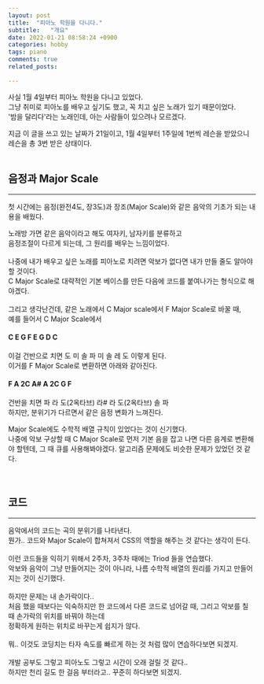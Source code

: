 ```yaml
---
layout: post
title:  "피아노 학원을 다니다."
subtitle:   "개요"
date: 2022-01-21 08:58:24 +0900
categories: hobby
tags: piano
comments: true
related_posts:

---
```


사실 1월 4일부터 피아노 학원을 다니고 있었다.<br/>
그냥 취미로 피아노를 배우고 싶기도 했고, 꼭 치고 싶은 노래가 있기 때문이었다.<br/>
'밤을 달리다'라는 노래인데, 아는 사람들이 있으려나 모르겠다.<br/>

지금 이 글을 쓰고 있는 날짜가 21일이고, 1월 4일부터 1주일에 1번씩 레슨을 받았으니  
레슨을 총 3번 받은 상태이다.  
<br/>

## 음정과 Major Scale
---
첫 시간에는 음정(완전4도, 장3도)과 장조(Major Scale)와 같은 음악의 기초가 되는 내용을 배웠다.<br/>

노래방 가면 같은 음악이라고 해도 여자키, 남자키를 분류하고<br/>
음정조절이 다르게 되는데, 그 원리를 배우는 느낌이었다.<br/>
<br/>
나중에 내가 배우고 싶은 노래를 피아노로 치려면 악보가 없다면 내가 만들 줄도 알아야 할 것이다.<br/>
C Major Scale로 대략적인 기본 베이스를 만든 다음에 코드를 붙여나가는 형식으로 해야겠다.<br/>
<br/>
그리고 생각난건데, 같은 노래에서 C Major scale에서 F Major Scale로 바꿀 때,<br/>
예를 들어서 C Major Scale에서<br/>

#### C E G F E G D C

이걸 건반으로 치면 도 미 솔 파 미 솔 레 도 이렇게 된다.<br/>
이거를 F Major Scale로 변환하면 아래와 같아진다.<br/>

#### F A 2C A# A 2C G F

건반을 치면 파 라 도(2옥타브) 라# 라 도(2옥타브) 솔 파<br/>
하지만, 분위기가 다르면서 같은 음정 변화가 느껴진다.<br/>

Major Scale에도 수학적 배열 규칙이 있었다는 것이 신기했다.<br/>
나중에 악보 구상할 때 C Major Scale로 먼저 기본 음을 잡고 나면 다른 음계로 변환해야 할텐데, 
그 때 큐를 사용해봐야겠다. 알고리즘 문제에도 비슷한 문제가 있었던 것 같다.<br/>
<br/>
<br/>

## 코드
---
음악에서의 코드는 곡의 분위기를 나타낸다.<br/>
뭔가.. 코드와 Major Scale이 합쳐져서 CSS의 역할을 해주는 것 같다는 생각이 든다.<br/>
<br/>
이런 코드들을 익히기 위해서 2주차, 3주차 때에는 Triod 들을 연습했다.<br/>
악보와 음악이 그냥 만들어지는 것이 아니라, 나름 수학적 배열의 원리를 가지고 만들어 지는 것이 신기했다.<br/>
<br/>
하지만 문제는 내 손가락이다..<br/>
처음 했을 때보다는 익숙하지만 한 코드에서 다른 코드로 넘어갈 때, 그리고 악보를 칠 때 손가락의 위치를 바꿔야 하는데<br/>
정확하게 원하는 위치로 바꾸는게 쉽지가 않다.<br/>
<br/>
뭐.. 이것도 코딩치는 타자 속도를 빠르게 하는 것 처럼 많이 연습하다보면 되겠지.<br/>
<br/>
개발 공부도 그렇고 피아노도 그렇고 시간이 오래 걸릴 것 같다..<br/>
하지만 천리 길도 한 걸음 부터라고.. 꾸준히 하다보면 되겠지.<br/>
  